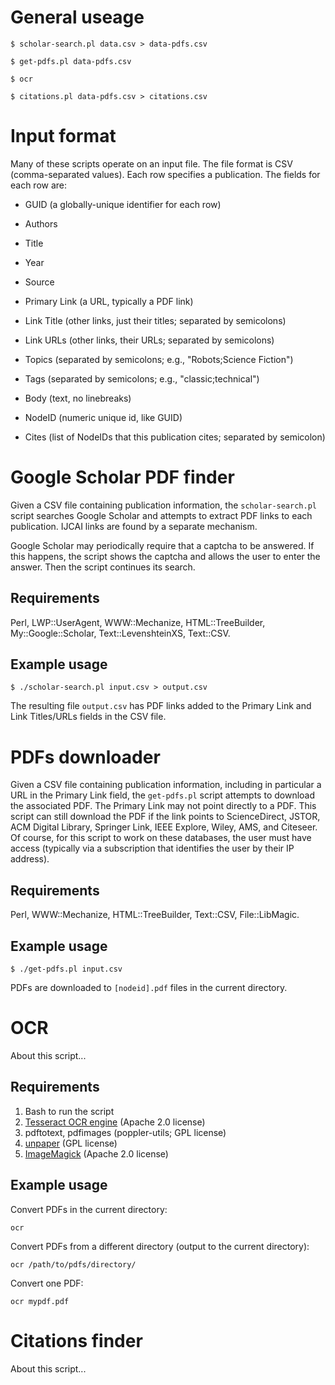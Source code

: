 # General useage

    $ scholar-search.pl data.csv > data-pdfs.csv

    $ get-pdfs.pl data-pdfs.csv 

    $ ocr

    $ citations.pl data-pdfs.csv > citations.csv

# Input format

Many of these scripts operate on an input file. The file format is CSV (comma-separated values). Each row specifies a publication. The fields for each row are:

  - GUID (a globally-unique identifier for each row)

  - Authors

  - Title

  - Year

  - Source

  - Primary Link (a URL, typically a PDF link)

  - Link Title (other links, just their titles; separated by semicolons)

  - Link URLs (other links, their URLs; separated by semicolons)

  - Topics (separated by semicolons; e.g., "Robots;Science Fiction")

  - Tags (separated by semicolons; e.g., "classic;technical")

  - Body (text, no linebreaks)

  - NodeID (numeric unique id, like GUID)

  - Cites (list of NodeIDs that this publication cites; separated by semicolon)

# Google Scholar PDF finder

Given a CSV file containing publication information, the `scholar-search.pl` script searches Google Scholar and attempts to extract PDF links to each publication. IJCAI links are found by a separate mechanism.

Google Scholar may periodically require that a captcha to be answered. If this happens, the script shows the captcha and allows the user to enter the answer. Then the script continues its search.

## Requirements

Perl, LWP::UserAgent, WWW::Mechanize, HTML::TreeBuilder, My::Google::Scholar, Text::LevenshteinXS, Text::CSV.

## Example usage

    $ ./scholar-search.pl input.csv > output.csv

The resulting file `output.csv` has PDF links added to the Primary Link and Link Titles/URLs fields in the CSV file.

# PDFs downloader

Given a CSV file containing publication information, including in particular a URL in the Primary Link field, the `get-pdfs.pl` script attempts to download the associated PDF. The Primary Link may not point directly to a PDF. This script can still download the PDF if the link points to ScienceDirect, JSTOR, ACM Digital Library, Springer Link, IEEE Explore, Wiley, AMS, and Citeseer. Of course, for this script to work on these databases, the user must have access (typically via a subscription that identifies the user by their IP address).

## Requirements

Perl, WWW::Mechanize, HTML::TreeBuilder, Text::CSV, File::LibMagic.

## Example usage

    $ ./get-pdfs.pl input.csv

PDFs are downloaded to `[nodeid].pdf` files in the current directory.

# OCR

About this script...

## Requirements

1. Bash to run the script
2. [Tesseract OCR engine](http://code.google.com/p/tesseract-ocr/) (Apache 2.0 license)
3. pdftotext, pdfimages (poppler-utils; GPL license)
4. [unpaper](http://unpaper.berlios.de/) (GPL license)
5. [ImageMagick](http://www.imagemagick.org/script/index.php) (Apache 2.0 license)

## Example usage

Convert PDFs in the current directory:

    ocr

Convert PDFs from a different directory (output to the current directory):

    ocr /path/to/pdfs/directory/

Convert one PDF:

    ocr mypdf.pdf


# Citations finder

About this script...
